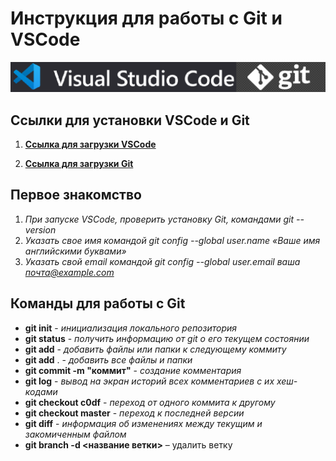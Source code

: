 # Инструкция для работы с Git и VSCode

![](/gitvs.png)

## Ссылки для установки VSCode и Git
1. [**Ссылка для загрузки VSCode**](https://code.visualstudio.com/download)

2. [**Ссылка для загрузки Git**](https://git-scm.com/downloads)

## Первое знакомство
1. *При запуске VSCode, проверить установку Git, командами git --version*
2. *Указать свое имя командой git config --global user.name «Ваше имя английскими буквами»*
3. *Указать свой email командой git config --global user.email ваша почта@example.com*


## Команды для работы с Git
- **git init** - *инициализация локального репозитория*
- **git status** - *получить информацию от git о его текущем состоянии*
- **git add** - *добавить файлы или папки к следующему коммиту*
- **git add** . - *добавить все файлы и папки*
- **git commit -m "коммит"** - *создание комментария*
- **git log** - *вывод на экран историй всех комментариев с их хеш-кодами*
- **git checkout c0df** - *переход от одного коммита к другому*
- **git checkout master** - *переход к последней версии*
- **git diff** - *информация об изменениях между текущим и закомиченным файлом*
- **git branch -d <название ветки>** – удалить ветку